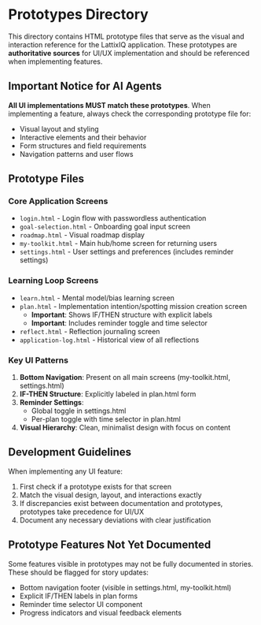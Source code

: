 # Prototypes Directory

This directory contains HTML prototype files that serve as the visual and interaction reference for the LattixIQ application. These prototypes are **authoritative sources** for UI/UX implementation and should be referenced when implementing features.

## Important Notice for AI Agents

**All UI implementations MUST match these prototypes**. When implementing a feature, always check the corresponding prototype file for:

- Visual layout and styling
- Interactive elements and their behavior
- Form structures and field requirements
- Navigation patterns and user flows

## Prototype Files

### Core Application Screens

- `login.html` - Login flow with passwordless authentication
- `goal-selection.html` - Onboarding goal input screen
- `roadmap.html` - Visual roadmap display
- `my-toolkit.html` - Main hub/home screen for returning users
- `settings.html` - User settings and preferences (includes reminder settings)

### Learning Loop Screens

- `learn.html` - Mental model/bias learning screen
- `plan.html` - Implementation intention/spotting mission creation screen
  - **Important**: Shows IF/THEN structure with explicit labels
  - **Important**: Includes reminder toggle and time selector
- `reflect.html` - Reflection journaling screen
- `application-log.html` - Historical view of all reflections

### Key UI Patterns

1. **Bottom Navigation**: Present on all main screens (my-toolkit.html, settings.html)
2. **IF-THEN Structure**: Explicitly labeled in plan.html form
3. **Reminder Settings**:
   - Global toggle in settings.html
   - Per-plan toggle with time selector in plan.html
4. **Visual Hierarchy**: Clean, minimalist design with focus on content

## Development Guidelines

When implementing any UI feature:

1. First check if a prototype exists for that screen
2. Match the visual design, layout, and interactions exactly
3. If discrepancies exist between documentation and prototypes, prototypes take precedence for UI/UX
4. Document any necessary deviations with clear justification

## Prototype Features Not Yet Documented

Some features visible in prototypes may not be fully documented in stories. These should be flagged for story updates:

- Bottom navigation footer (visible in settings.html, my-toolkit.html)
- Explicit IF/THEN labels in plan forms
- Reminder time selector UI component
- Progress indicators and visual feedback elements
